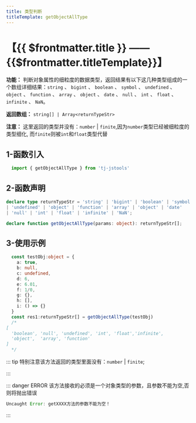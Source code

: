 ```yaml
---
title: 类型判断
titleTemplate: getObjectAllType
---
```


# 【{{ $frontmatter.title }} —— {{$frontmatter.titleTemplate}}】

**功能：** 判断对象属性的细粒度的数据类型，返回结果有以下这几种类型组成的一个数组详细结果：`string` 、 `bigint` 、 `boolean` 、 `symbol` 、 `undefined` 、 `object` 、 `function` 、 `array` 、 `object` 、 `date` 、 `null` 、 `int` 、 `float` 、 `infinite` 、 `NaN`。

**返回数组：** `string[] | Array<returnTypeStr>`

**注意：** 这里返回的类型并没有：`number` | `finite`,因为`number`类型已经被细粒度的类型细化, 而`finite`则被`int`和`float`类型代替

## 1-函数引入

```js 
  import { getObjectAllType } from 'tj-jstools'
```
## 2-函数声明

```ts 
declare type returnTypeStr = 'string' | 'bigint' | 'boolean' | 'symbol' 
| 'undefined' | 'object' | 'function' | 'array' | 'object' | 'date' 
| 'null' | 'int' | 'float' | 'infinite' | 'NaN';

declare function getObjectAllType(params: object): returnTypeStr[];
```

## 3-使用示例

```ts 
  const testObj:object = {
    a: true,
    b: null,
    c: undefined,
    d: 6,
    e: 6.01,
    f: 1/0,
    g: {},
    h: [],
    i: () => {}
  }
  const res1:returnTypeStr[] = getObjectAllType(testObj)
  /*
[
  'boolean', 'null', 'undefined', 'int', 'float','infinite',
  'object',  'array', 'function'
]
  */
```
::: tip
特别注意该方法返回的类型里面没有：`number` | `finite`; <br/>

:::

::: danger ERROR
该方法接收的必须是一个对象类型的参数，且参数不能为空,否则将抛出错误

```js
Uncaught Error: getXXXX方法的参数不能为空！
```
:::


